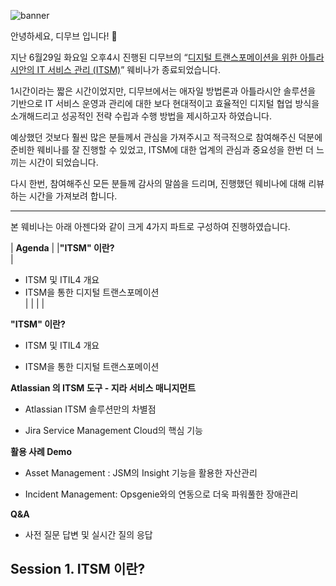 ![banner](/assets/images/blog/TSM_Webinar_Title.png)

안녕하세요, 디무브 입니다! 🎈

지난 6월29일 화요일 오후4시 진행된 디무브의 “[디지털 트랜스포메이션을 위한 아틀라시안의 IT 서비스 관리 (ITSM)](https://talkit.tv/Event/2586 "https://talkit.tv/Event/2586")” 웨비나가 종료되었습니다.

1시간이라는 짧은 시간이었지만, 디무브에서는 애자일 방법론과 아틀라시안 솔루션을 기반으로 IT 서비스 운영과 관리에 대한 보다 현대적이고 효율적인 디지털 협업 방식을 소개해드리고 성공적인 전략 수립과 수행 방법을 제시하고자 하였습니다.

예상했던 것보다 훨씬 많은 분들께서 관심을 가져주시고 적극적으로 참여해주신 덕분에 준비한 웨비나를 잘 진행할 수 있었고, ITSM에 대한 업계의 관심과 중요성을 한번 더 느끼는 시간이 되었습니다.

다시 한번, 참여해주신 모든 분들께 감사의 말씀을 드리며, 진행했던 웨비나에 대해 리뷰하는 시간을 가져보려 합니다.

----------

본 웨비나는 아래 아젠다와 같이 크게 4가지 파트로 구성하여 진행하였습니다.

| **Agenda** |
|**"ITSM" 이란?** </br> |
-   ITSM 및 ITIL4 개요 </br>
-   ITSM을 통한 디지털 트랜스포메이션 </br> |
|  |  |

**"ITSM" 이란?**

-   ITSM 및 ITIL4 개요
    
-   ITSM을 통한 디지털 트랜스포메이션
    

**Atlassian 의 ITSM 도구 - 지라 서비스 매니지먼트**

-   Atlassian ITSM 솔루션만의 차별점
    
-   Jira Service Management Cloud의 핵심 기능
    

**활용 사례 Demo**

-   Asset Management : JSM의 Insight 기능을 활용한 자산관리
    
-   Incident Management: Opsgenie와의 연동으로 더욱 파워풀한 장애관리
    

**Q&A**

-   사전 질문 답변 및 실시간 질의 응답
    

## Session 1. ITSM 이란?
<!--stackedit_data:
eyJoaXN0b3J5IjpbLTQxNzQxMDg1NSwtMjI2MTQ4NTIyLC02Nj
g5NzMyMDksLTczMTMwMzA0NywtMjA4ODc0NjYxMl19
-->